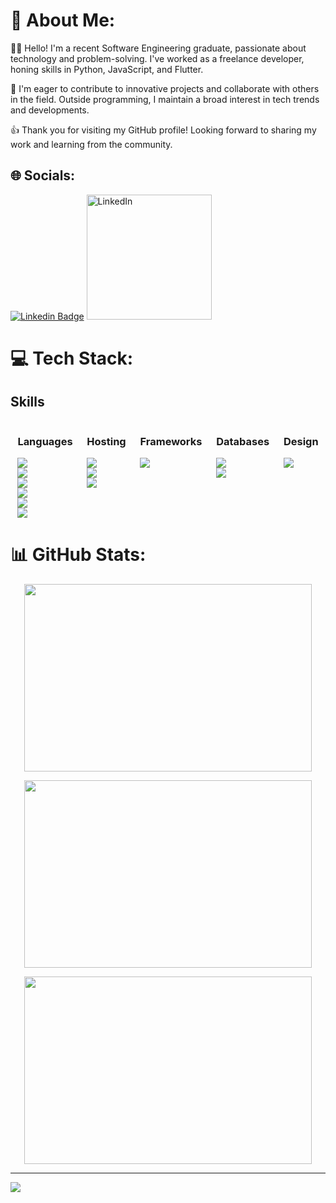 # 💫 About Me:
:man_student: Hello! I'm a recent Software Engineering graduate, passionate about technology and problem-solving. I've worked as a freelance developer, honing skills in Python, JavaScript, and Flutter.

:rocket: I'm eager to contribute to innovative projects and collaborate with others in the field. Outside programming, I maintain a broad interest in tech trends and developments.

:thumbsup: Thank you for visiting my GitHub profile! Looking forward to sharing my work and learning from the community.



## 🌐 Socials:
[![Linkedin Badge](https://img.shields.io/badge/-SamuelLevy-blue?style=flat-square&logo=Linkedin&logoColor=white&link=https://www.linkedin.com/in/SamuelLevy/)](https://www.linkedin.com/in/SamuelLevy/)
<a href="https://www.linkedin.com/in/SamuelLevy/"><img src="https://img.shields.io/badge/-SamuelLevy-blue?style=flat-square&logo=Linkedin&logoColor=white&link=https://www.linkedin.com/in/SamuelLevy/" alt="LinkedIn" style="height: auto !important;width: 200px !important;" ></a>






# 💻 Tech Stack:
## Skills

<div style="display: flex; justify-content: space-around;">
  <div>
    <h3>Languages</h3>
    <img src="https://img.shields.io/badge/c-%2300599C.svg?style=for-the-badge&logo=c&logoColor=white"><br>
    <img src="https://img.shields.io/badge/c++-%2300599C.svg?style=for-the-badge&logo=c%2B%2B&logoColor=white"><br>
    <img src="https://img.shields.io/badge/python-3670A0?style=for-the-badge&logo=python&logoColor=ffdd54"><br>
    <img src="https://img.shields.io/badge/javascript-%23323330.svg?style=for-the-badge&logo=javascript&logoColor=%23F7DF1E"><br>
    <img src="https://img.shields.io/badge/c%23-%23239120.svg?style=for-the-badge&logo=c-sharp&logoColor=white"><br>
    <img src="https://img.shields.io/badge/dart-%230175C2.svg?style=for-the-badge&logo=dart&logoColor=white">
  </div>
  <div>
    <h3>Hosting</h3>
    <img src="https://img.shields.io/badge/vercel-%23000000.svg?style=for-the-badge&logo=vercel&logoColor=white"><br>
    <img src="https://img.shields.io/badge/heroku-%23430098.svg?style=for-the-badge&logo=heroku&logoColor=white"><br>
    <img src="https://img.shields.io/badge/netlify-%23000000.svg?style=for-the-badge&logo=netlify&logoColor=#00C7B7">
  </div>
  <div>
    <h3>Frameworks</h3>
    <img src="https://img.shields.io/badge/Flutter-%2302569B.svg?style=for-the-badge&logo=Flutter&logoColor=white">
  </div>
  <div>
    <h3>Databases</h3>
    <img src="https://img.shields.io/badge/MongoDB-%234ea94b.svg?style=for-the-badge&logo=mongodb&logoColor=white"><br>
    <img src="https://img.shields.io/badge/postgres-%23316192.svg?style=for-the-badge&logo=postgresql&logoColor=white">
  </div>
  <div>
    <h3>Design</h3>
    <img src="https://img.shields.io/badge/Canva-%2300C4CC.svg?style=for-the-badge&logo=Canva&logoColor=white">
  </div>
</div>




# 📊 GitHub Stats:
<p align="center">
  <img width="460" height="300" src="https://github-readme-stats.vercel.app/api?username=samlevy25&theme=swift&hide_border=false&include_all_commits=true&count_private=true">
</p>
<p align="center">
  <img width="460" height="300" src="https://github-readme-streak-stats.herokuapp.com/?user=samlevy25&theme=swift&hide_border=false">
</p>
<p align="center">
  <img width="460" height="300" src="https://github-readme-stats.vercel.app/api/top-langs/?username=samlevy25&theme=swift&hide_border=false&include_all_commits=true&count_private=true&layout=compact">
</p>

---
<a href="https://visitcount.itsvg.in">
  <img src="https://visitcount.itsvg.in/api?id=samlevy25&label=Profile%20Views&color=7&icon=0&pretty=false" />
</a>

<!-- Proudly created with GPRM ( https://gprm.itsvg.in ) -->
